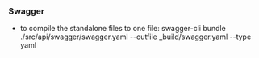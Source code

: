 

### Swagger

* to compile the standalone files to one file:
swagger-cli bundle ./src/api/swagger/swagger.yaml --outfile _build/swagger.yaml --type yaml
  